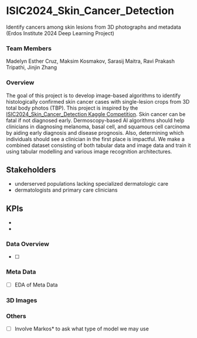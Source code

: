 # ISIC2024_Skin_Cancer_Detection
Identify cancers among skin lesions from 3D photographs and metadata (Erdos Institute 2024 Deep Learning Project)

### Team Members

Madelyn Esther Cruz, Maksim Kosmakov, Sarasij Maitra, Ravi Prakash Tripathi, Jinjin Zhang

### Overview
The goal of this project is to develop image-based algorithms to identify histologically confirmed skin cancer cases with single-lesion crops from 3D total body photos (TBP).  This project is inspired by the [ISIC2024_Skin_Cancer_Detection Kaggle Competition](https://www.kaggle.com/competitions/isic-2024-challenge). Skin cancer can be fatal if not diagnosed early. Dermoscopy-based AI algorithms should help clinicians in diagnosing melanoma, basal cell, and squamous cell carcinoma by aiding early diagnosis and disease prognosis. Also, determining which individuals should see a clinician in the first place is impactful. We make a combined dataset consisting of both tabular data and image data and train it using tabular modelling and various image recognition architectures.

## Stakeholders

- underserved populations lacking specialized dermatologic care
- dermatologists and primary care clinicians  

## KPIs

- 
- 

### Data Overview
- [ ] 

### Meta Data
- [ ] EDA of Meta Data


### 3D Images
 

### Others 
- [ ] Involve Markos* to ask what type of model we may use


